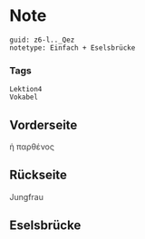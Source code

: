 # Note
```
guid: z6-l.._Qez
notetype: Einfach + Eselsbrücke
```

### Tags
```
Lektion4
Vokabel
```

## Vorderseite
<span style="color: rgb(62, 62, 62);">ἡ παρθένος</span>

## Rückseite
<span style="color: rgb(62, 62, 62);">Jungfrau</span>

## Eselsbrücke

